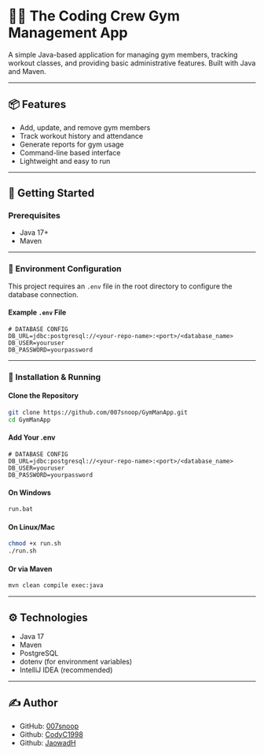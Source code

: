 # 🏋️‍♂️ The Coding Crew Gym Management App

A simple Java-based application for managing gym members, tracking workout classes, and providing basic administrative features. Built with Java and Maven.

---

## 📦 Features

- Add, update, and remove gym members
- Track workout history and attendance
- Generate reports for gym usage
- Command-line based interface
- Lightweight and easy to run

---

## 🚀 Getting Started

### Prerequisites

- Java 17+
- Maven

---

### 🔐 Environment Configuration

This project requires an `.env` file in the root directory to configure the database connection.

#### Example `.env` File

```env
# DATABASE CONFIG 
DB_URL=jdbc:postgresql://<your-repo-name>:<port>/<database_name>
DB_USER=youruser
DB_PASSWORD=yourpassword
```

---

### 🔧 Installation & Running

#### Clone the Repository

```bash
git clone https://github.com/007snoop/GymManApp.git
cd GymManApp
```

#### Add Your .env
```env
# DATABASE CONFIG 
DB_URL=jdbc:postgresql://<your-repo-name>:<port>/<database_name>
DB_USER=youruser
DB_PASSWORD=yourpassword
```

#### On Windows
```bash
run.bat
```

#### On Linux/Mac
```bash
chmod +x run.sh
./run.sh
```

#### Or via Maven

```bash
mvn clean compile exec:java
```

---

## ⚙️ Technologies

- Java 17
- Maven
- PostgreSQL
- dotenv (for environment variables)
- IntelliJ IDEA (recommended)

---

## ✍️ Author

- GitHub: [007snoop](https://github.com/007snoop)
- Github: [CodyC1998](https://github.com/CodyC1998)
- Github: [JaowadH](https://github.com/JaowadH)